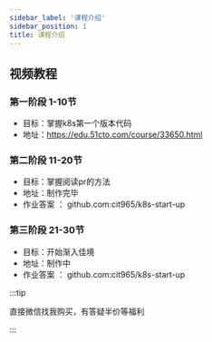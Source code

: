 ```yaml
---
sidebar_label: '课程介绍'
sidebar_position: 1
title: 课程介绍
---
```



## 视频教程
### 第一阶段 1-10节
- 目标：掌握k8s第一个版本代码
- 地址：https://edu.51cto.com/course/33650.html
### 第二阶段 11-20节
- 目标：掌握阅读pr的方法
- 地址：制作完毕
- 作业答案 ： github.com:cit965/k8s-start-up
### 第三阶段 21-30节
- 目标：开始渐入佳境
- 地址：制作中
- 作业答案 ： github.com:cit965/k8s-start-up


:::tip

直接微信找我购买，有答疑半价等福利

:::